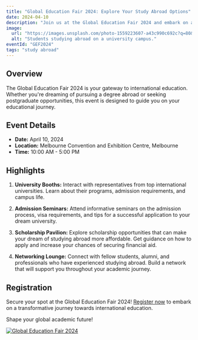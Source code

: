 ```yaml
---
title: "Global Education Fair 2024: Explore Your Study Abroad Options"
date: 2024-04-10
description: "Join us at the Global Education Fair 2024 and embark on a journey to discover your study abroad possibilities. Connect with representatives from renowned international universities, get valuable insights into admission processes, and explore scholarship opportunities. Don't miss this chance to shape your global academic future!"
image:
  url: "https://images.unsplash.com/photo-1559223607-a43c990c692c?q=80&w=2070&auto=format&fit=crop&ixlib=rb-4.0.3&ixid=M3wxMjA3fDB8MHxwaG90by1wYWdlfHx8fGVufDB8fHx8fA%3D%3D"
  alt: "Students studying abroad on a university campus."
eventId: "GEF2024"
tags: "study abroad"
---
```


## Overview

The Global Education Fair 2024 is your gateway to international education. Whether you're dreaming of pursuing a degree abroad or seeking postgraduate opportunities, this event is designed to guide you on your educational journey.

## Event Details

- **Date:** April 10, 2024
- **Location:** Melbourne Convention and Exhibition Centre, Melbourne
- **Time:** 10:00 AM - 5:00 PM

## Highlights

1. **University Booths:** Interact with representatives from top international universities. Learn about their programs, admission requirements, and campus life.

2. **Admission Seminars:** Attend informative seminars on the admission process, visa requirements, and tips for a successful application to your dream university.

3. **Scholarship Pavilion:** Explore scholarship opportunities that can make your dream of studying abroad more affordable. Get guidance on how to apply and increase your chances of securing financial aid.

4. **Networking Lounge:** Connect with fellow students, alumni, and professionals who have experienced studying abroad. Build a network that will support you throughout your academic journey.

## Registration

Secure your spot at the Global Education Fair 2024! [Register now](/events) to embark on a transformative journey towards international education.

Shape your global academic future!

[![Global Education Fair 2024](https://images.unsplash.com/photo-1559223607-a43c990c692c?q=80&w=2070&auto=format&fit=crop&ixlib=rb-4.0.3&ixid=M3wxMjA3fDB8MHxwaG90by1wYWdlfHx8fGVufDB8fHx8fA%3D%3D)](#)
